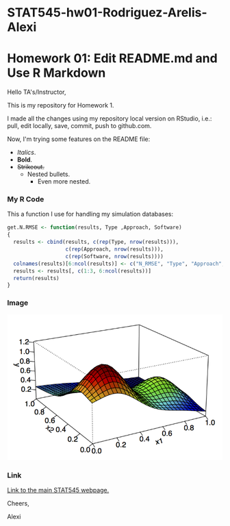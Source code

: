 # STAT545-hw01-Rodriguez-Arelis-Alexi
# Homework 01: Edit README.md and Use R Markdown

Hello TA's/Instructor,

This is my repository for Homework 1.

I made all the changes using my repository local version on RStudio, i.e.: pull, edit locally, save, commit, push to github.com.

Now, I'm trying some features on the README file:

- *Italics*.
- **Bold**.
- ~~Strikeout.~~
  + Nested bullets.
    * Even more nested.

### My R Code
    
This a function I use for handling my simulation databases:
```R
get.N.RMSE <- function(results, Type ,Approach, Software)
{
  results <- cbind(results, c(rep(Type, nrow(results))),
                   c(rep(Approach, nrow(results))), 
                   c(rep(Software, nrow(results))))
  colnames(results)[6:ncol(results)] <- c("N_RMSE", "Type", "Approach", "Software")
  results <- results[, c(1:3, 6:ncol(results))]
  return(results)
}
```

### Image

![alt text](f_function_2d.png "2-d Franke's Function")

### Link

[Link to the main STAT545 webpage.](http://stat545.com)

Cheers,

Alexi


